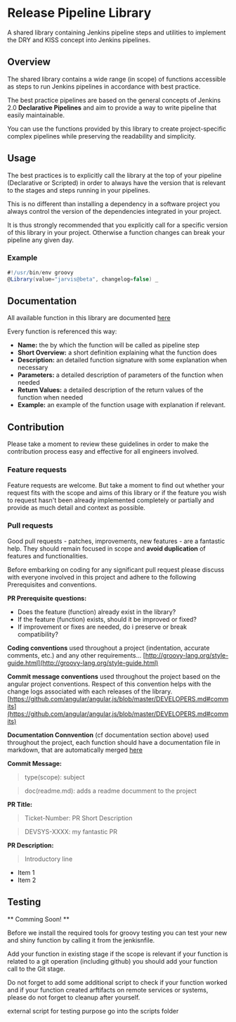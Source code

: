 # Release Pipeline Library
A shared library containing Jenkins pipeline steps and utilities to implement the DRY and KISS concept into Jenkins pipelines.

## Overview
The shared library contains a wide range (in scope) of functions accessible as steps to run Jenkins pipelines in accordance with best practice.

The best practice pipelines are based on the general concepts of Jenkins 2.0 **Declarative Pipelines** and aim to provide a way to write pipeline that easily maintainable.

You can use the functions provided by this library to create project-specific complex pipelines while preserving the readability and simplicity.


## Usage
The best practices is to explicitly call the library at the top of your pipeline (Declarative or Scripted) in order to always have the version that
is relevant to the stages and steps running in your pipelines.

This is no different than installing a dependency in a software project you always control the version of the dependencies integrated in your project.

It is thus strongly recommended that you explicitly call for a specific version of this library in your project. Otherwise a function changes can break your pipeline any given day.

### Example

```groovy
#!/usr/bin/env groovy
@Library(value="jarvis@beta", changelog=false) _
```

## Documentation
All available function in this library are documented [here](doc/functions.md)

Every function is referenced this way:
 - **Name:** the  by which the function will be called as pipeline step
 - **Short Overview:** a short definition explaining what the function does
 - **Description:** an detailed function signature with some explanation when necessary
 - **Parameters:** a detailed description of parameters of the function when needed
 - **Return Values:** a detailed description of the return values of the function when needed
 - **Example:** an example of the function usage with explanation if relevant.


## Contribution
Please take a moment to review these guidelines in order to make the contribution process easy and effective for all engineers involved.


### Feature requests
Feature requests are welcome. But take a moment to find out whether your request fits with the scope and aims of this library or if the feature you wish to request hasn't been already implemented completely or partially and provide as much detail and context as possible.

### Pull requests
Good pull requests - patches, improvements, new features - are a fantastic help. They should remain focused in scope and **avoid duplication** of features and functionalities.

Before embarking on coding for any significant pull request please discuss with everyone involved in this project and adhere to the following Prerequisites and conventions.

**PR Prerequisite questions:**
- Does the feature (function) already exist in the library?
- If the feature (function) exists, should it be improved or fixed?
- If improvement or fixes are needed, do i preserve or break compatibility?


**Coding conventions** used throughout a project (indentation, accurate comments, etc.) and any other requirements...
[http://groovy-lang.org/style-guide.html](http://groovy-lang.org/style-guide.html)

**Commit message conventions** used throughout the project based on the angular project conventions. Respect of this convention helps with the change logs associated with each releases of the library.
[https://github.com/angular/angular.js/blob/master/DEVELOPERS.md#commits](https://github.com/angular/angular.js/blob/master/DEVELOPERS.md#commits)

**Documentation Connvention** (cf documentation section above) used throughout the project, each function should have a documentation file in markdown, that are automatically merged   [here](doc/functions.md)


**Commit Message:**
> type(scope): subject

> doc(readme.md): adds a readme documment to the project

**PR Title:**

> Ticket-Number: PR Short Description

> DEVSYS-XXXX: my fantastic PR

**PR Description:**

> Introductory line
  - Item 1
  - Item 2

## Testing
** Comming Soon! **

Before we install the required tools for groovy testing you can test your new and shiny function by calling it from the jenkisnfile.

Add your function in existing stage if the scope is relevant if your function is related to a git operation (including github)
you should add your function call to the Git stage.

Do not forget to add some additional script to check if your function worked and if your function created arftifacts on remote services or systems, please do not forget to cleanup after yourself.

external script for testing purpose go into the scripts folder
